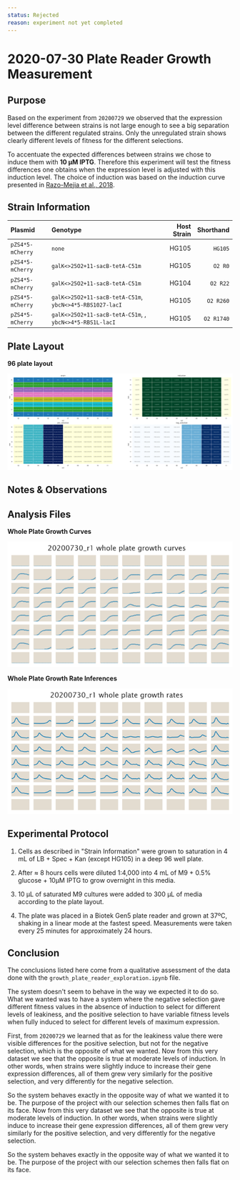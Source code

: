 ```yaml
---
status: Rejected
reason: experiment not yet completed
---
```


# 2020-07-30 Plate Reader Growth Measurement

## Purpose
Based on the experiment from `20200729` we observed that the expression level
difference between strains is not large enough to see a big separation between
the different regulated strains. Only the unregulated strain shows clearly 
different levels of fitness for the different selections.

To accentuate the expected differences between strains we chose to induce them
with **10 µM IPTG**. Therefore this experiment will test the fitness differences
one obtains when the expression level is adjusted with this induction level. The
choice of induction was based on the induction curve presented in [Razo-Mejia
et al., 2018](https://www.cell.com/fulltext/S2405-4712(18)30057-7).

## Strain Information

| Plasmid | Genotype | Host Strain | Shorthand |
| :------ | :------- | ----------: | --------: |
| `pZS4*5-mCherry`| `none` |  HG105 |`HG105` |
| `pZS4*5-mCherry`| `galK<>25O2+11-sacB-tetA-C51m` |  HG105 |`O2 R0` |
| `pZS4*5-mCherry`| `galK<>25O2+11-sacB-tetA-C51m` |  HG104 |`O2 R22` |
| `pZS4*5-mCherry`| `galK<>25O2+11-sacB-tetA-C51m`, `ybcN<>4*5-RBS1027-lacI` |  HG105 |`O2 R260` |
| `pZS4*5-mCherry`| `galK<>25O2+11-sacB-tetA-C51m`, , `ybcN<>4*5-RBS1L-lacI` |  HG105 |`O2 R1740` |


## Plate Layout

**96 plate layout**

![plate layout](output/plate_layout.png)


## Notes & Observations


## Analysis Files

**Whole Plate Growth Curves**

![plate layout](output/growth_plate_summary.png)

**Whole Plate Growth Rate Inferences**

![plate layout](output/growth_rate_summary.png)

## Experimental Protocol

1. Cells as described in "Strain Information" were grown to saturation in 4 mL
   of LB + Spec + Kan (except HG105) in a deep 96 well plate.

2. After ≈ 8 hours cells were diluted 1:4,000 into 4 mL of M9 + 0.5% glucose  +
   10µM IPTG to grow overnight in this media.

3. 10 µL of saturated M9 cultures were added to 300 µL of media according to the
   plate layout.

4. The plate was placed in a Biotek Gen5 plate reader and grown at 37ºC, shaking
   in a linear mode at the fastest speed. Measurements were taken every 25
   minutes for approximately 24 hours.

## Conclusion

The conclusions listed here come from a qualitative assessment of the data done
with the `growth_plate_reader_exploration.ipynb` file.

The system doesn't seem to behave in the way we expected it to do so. What we
wanted was to have a system where the negative selection gave different fitness
values in the absence of induction to select for different levels of leakiness,
and the positive selection to have variable fitness levels when fully induced to
select for different levels of maximum expression.

First, from `20200729` we learned that as for the leakiness value there were
visible differences for the positive selection, but not for the negative
selection, which is the opposite of what we wanted. Now from this very dataset
we see that the opposite is true at moderate levels of induction. In other
words, when strains were slightly induce to increase their gene expression
differences, all of them grew very similarly for the positive selection, and
very differently for the negative selection.

So the system behaves exactly in the opposite way of what we wanted it to be.
The purpose of the project with our selection schemes then falls flat on its
face. Now from this very dataset we see that the opposite is true at moderate
levels of induction. In other words, when strains were slightly induce to
increase their gene expression differences, all of them grew very similarly for
the positive selection, and very differently for the negative selection.

So the system behaves exactly in the opposite way of what we wanted it to be.
The purpose of the project with our selection schemes then falls flat on its
face.